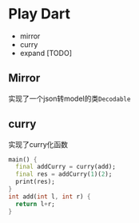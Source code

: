 # Play Dart

* mirror
* curry
* expand [TODO]

## Mirror

实现了一个json转model的类`Decodable`

## curry

实现了curry化函数

```dart
main() {
  final addCurry = curry(add);
  final res = addCurry(1)(2);
  print(res);
}
int add(int l, int r) {
  return l+r;
}
```